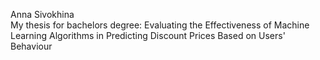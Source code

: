 Anna Sivokhina   
My thesis for bachelors degree: Evaluating the Effectiveness of Machine Learning Algorithms in Predicting Discount Prices Based on Users' Behaviour
